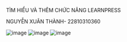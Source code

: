 TÌM HIỂU VÀ THÊM CHỨC NĂNG LEARNPRESS

NGUYỄN XUÂN THÀNH- 22810310360

![image](https://github.com/user-attachments/assets/12039a84-a11f-4477-b1a4-21ec69f963e4)
![image](https://github.com/user-attachments/assets/82bb32f3-54a2-43c1-aa37-10099ce8f57c)
![image](https://github.com/user-attachments/assets/07ea304f-6799-4e04-af02-1c3bfa4d45fa)
